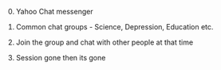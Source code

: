 0. Yahoo Chat messenger

1. Common chat groups - Science, Depression, Education etc.

2. Join the group and chat with other people at that time

3. Session gone then its gone